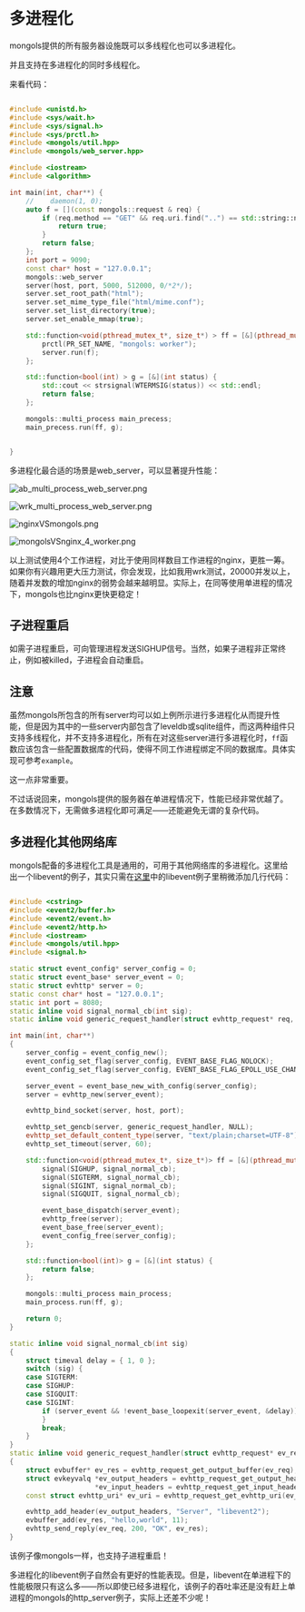 # 多进程化

mongols提供的所有服务器设施既可以多线程化也可以多进程化。

并且支持在多进程化的同时多线程化。

来看代码：

```cpp

#include <unistd.h>
#include <sys/wait.h>
#include <sys/signal.h>
#include <sys/prctl.h>
#include <mongols/util.hpp>
#include <mongols/web_server.hpp>

#include <iostream>
#include <algorithm>

int main(int, char**) {
    //    daemon(1, 0);
    auto f = [](const mongols::request & req) {
        if (req.method == "GET" && req.uri.find("..") == std::string::npos) {
            return true;
        }
        return false;
    };
    int port = 9090;
    const char* host = "127.0.0.1";
    mongols::web_server
    server(host, port, 5000, 512000, 0/*2*/);
    server.set_root_path("html");
    server.set_mime_type_file("html/mime.conf");
    server.set_list_directory(true);
    server.set_enable_mmap(true);

    std::function<void(pthread_mutex_t*, size_t*) > ff = [&](pthread_mutex_t* mtx, size_t * data) {
        prctl(PR_SET_NAME, "mongols: worker");
        server.run(f);
    };

    std::function<bool(int) > g = [&](int status) {
        std::cout << strsignal(WTERMSIG(status)) << std::endl;
        return false;
    };

    mongols::multi_process main_precess;
    main_precess.run(ff, g);


}

```

多进程化最合适的场景是web_server，可以显著提升性能：


![ab_multi_process_web_server.png](image/ab_multi_process_web_server.png)

![wrk_multi_process_web_server.png](image/wrk_multi_process_web_server.png)

![nginxVSmongols.png](image/nginxVSmongols.png)

![mongolsVSnginx_4_worker.png](image/mongolsVSnginx_4_worker.png)

以上测试使用4个工作进程，对比于使用同样数目工作进程的nginx，更胜一筹。如果你有兴趣用更大压力测试，你会发现，比如我用wrk测试，20000并发以上，随着并发数的增加nginx的弱势会越来越明显。实际上，在同等使用单进程的情况下，mongols也比nginx更快更稳定！

## 子进程重启

如需子进程重启，可向管理进程发送SIGHUP信号。当然，如果子进程非正常终止，例如被killed，子进程会自动重启。

## 注意

虽然mongols所包含的所有server均可以如上例所示进行多进程化从而提升性能，但是因为其中的一些server内部包含了leveldb或sqlite组件，而这两种组件只支持多线程化，并不支持多进程化，所有在对这些server进行多进程化时，`ff`函数应该包含一些配置数据库的代码，使得不同工作进程绑定不同的数据库。具体实现可参考`example`。

这一点非常重要。

不过话说回来，mongols提供的服务器在单进程情况下，性能已经非常优越了。在多数情况下，无需做多进程化即可满足——还能避免无谓的复杂代码。

## 多进程化其他网络库

mongols配备的多进程化工具是通用的，可用于其他网络库的多进程化。这里给出一个libevent的例子，其实只需在[这里](https://mongols.hi-nginx.com/doc/http.html)中的libevent例子里稍微添加几行代码：

```cpp

#include <cstring>
#include <event2/buffer.h>
#include <event2/event.h>
#include <event2/http.h>
#include <iostream>
#include <mongols/util.hpp>
#include <signal.h>

static struct event_config* server_config = 0;
static struct event_base* server_event = 0;
static struct evhttp* server = 0;
static const char* host = "127.0.0.1";
static int port = 8080;
static inline void signal_normal_cb(int sig);
static inline void generic_request_handler(struct evhttp_request* req, void* arg);

int main(int, char**)
{
    server_config = event_config_new();
    event_config_set_flag(server_config, EVENT_BASE_FLAG_NOLOCK);
    event_config_set_flag(server_config, EVENT_BASE_FLAG_EPOLL_USE_CHANGELIST);

    server_event = event_base_new_with_config(server_config);
    server = evhttp_new(server_event);

    evhttp_bind_socket(server, host, port);

    evhttp_set_gencb(server, generic_request_handler, NULL);
    evhttp_set_default_content_type(server, "text/plain;charset=UTF-8");
    evhttp_set_timeout(server, 60);

    std::function<void(pthread_mutex_t*, size_t*)> ff = [&](pthread_mutex_t* mtx, size_t* data) {
        signal(SIGHUP, signal_normal_cb);
        signal(SIGTERM, signal_normal_cb);
        signal(SIGINT, signal_normal_cb);
        signal(SIGQUIT, signal_normal_cb);

        event_base_dispatch(server_event);
        evhttp_free(server);
        event_base_free(server_event);
        event_config_free(server_config);
    };

    std::function<bool(int)> g = [&](int status) {
        return false;
    };

    mongols::multi_process main_process;
    main_process.run(ff, g);

    return 0;
}

static inline void signal_normal_cb(int sig)
{
    struct timeval delay = { 1, 0 };
    switch (sig) {
    case SIGTERM:
    case SIGHUP:
    case SIGQUIT:
    case SIGINT:
        if (server_event && !event_base_loopexit(server_event, &delay)) {
        }
        break;
    }
}
static inline void generic_request_handler(struct evhttp_request* ev_req, void* arg)
{
    struct evbuffer* ev_res = evhttp_request_get_output_buffer(ev_req);
    struct evkeyvalq *ev_output_headers = evhttp_request_get_output_headers(ev_req),
                     *ev_input_headers = evhttp_request_get_input_headers(ev_req);
    const struct evhttp_uri* ev_uri = evhttp_request_get_evhttp_uri(ev_req);

    evhttp_add_header(ev_output_headers, "Server", "libevent2");
    evbuffer_add(ev_res, "hello,world", 11);
    evhttp_send_reply(ev_req, 200, "OK", ev_res);
}


```

该例子像mongols一样，也支持子进程重启！

多进程化的libevent例子自然会有更好的性能表现。但是，libevent在单进程下的性能极限只有这么多——所以即使已经多进程化，该例子的吞吐率还是没有赶上单进程的mongols的http_server例子，实际上还差不少呢！